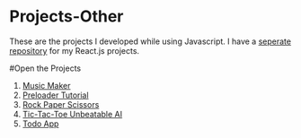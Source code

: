 # Projects-Other

These are the projects I developed while using Javascript. I have a [seperate repository](https://github.com/ashish-agr/Projects-React) for my React.js projects.

#Open the Projects

1. [Music Maker](https://ashish-agr.github.io/Projects-Other/Music%20Maker/)<br>
2. [Preloader Tutorial](https://ashish-agr.github.io/Projects-Other/Preloader%20Tutorial/)<br>
3. [Rock Paper Scissors](https://ashish-agr.github.io/Projects-Other/Rock%20Paper%20Scissors/)<br>
4. [Tic-Tac-Toe Unbeatable AI](https://ashish-agr.github.io/Projects-Other/Tic-Tac-Toe%20Unbeatable%20AI/tictactoe.html)<br>
5. [Todo App](https://ashish-agr.github.io/Projects-Other/Todo%20App/)<br>

